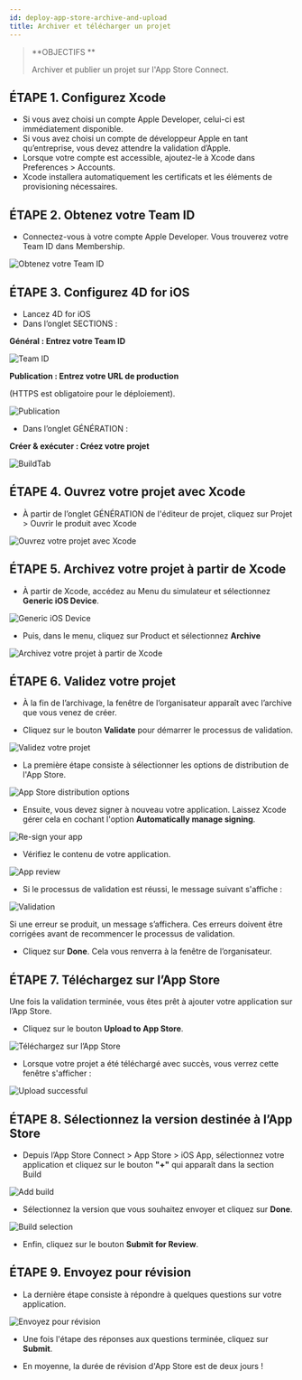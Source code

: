 ```yaml
---
id: deploy-app-store-archive-and-upload
title: Archiver et télécharger un projet
---
```


> **OBJECTIFS **
> 
> Archiver et publier un projet sur l'App Store Connect.


## ÉTAPE 1. Configurez Xcode
* Si vous avez choisi un compte Apple Developer, celui-ci est immédiatement disponible.
* Si vous avez choisi un compte de développeur Apple en tant qu’entreprise, vous devez attendre la validation d’Apple.
* Lorsque votre compte est accessible, ajoutez-le à Xcode dans Preferences > Accounts.
* Xcode installera automatiquement les certificats et les éléments de provisioning nécessaires.

## ÉTAPE 2. Obtenez votre Team ID

* Connectez-vous à votre compte Apple Developer. Vous trouverez votre Team ID dans Membership.

![Obtenez votre Team ID](assets/en/deploy-in-house/Team-ID-4D-for-iOS.png)

## ÉTAPE 3. Configurez 4D for iOS

* Lancez 4D for iOS
* Dans l’onglet SECTIONS :

**Général : Entrez votre Team ID**

![Team ID](assets/en/deploy-app-store/Team-ID.png)

**Publication : Entrez votre URL de production**

(HTTPS est obligatoire pour le déploiement).

![Publication](assets/en/deploy-app-store/Publishing.png)

* Dans l’onglet GÉNÉRATION :

**Créer & exécuter : Créez votre projet**

![BuildTab](assets/en/deploy-app-store/BuildTab.png)

## ÉTAPE 4. Ouvrez votre projet avec Xcode

* À partir de l’onglet GÉNÉRATION de l'éditeur de projet, cliquez sur Projet > Ouvrir le produit avec Xcode

![Ouvrez votre projet avec Xcode](assets/en/deploy-in-house/Open-your-project-Xcode-4D-for-iOS.png)

## ÉTAPE 5. Archivez votre projet à partir de Xcode

* À partir de Xcode, accédez au Menu du simulateur et sélectionnez **Generic iOS Device**.

![Generic iOS Device](assets/en/deploy-in-house/Deployment-Generic-iOS-Device.png)

* Puis, dans le menu, cliquez sur Product et sélectionnez **Archive**

![Archivez votre projet à partir de Xcode](assets/en/deploy-in-house/Archive-your-Project.png)

## ÉTAPE 6. Validez votre projet

* À la fin de l’archivage, la fenêtre de l’organisateur apparaît avec l’archive que vous venez de créer.

* Cliquez sur le bouton **Validate** pour démarrer le processus de validation.

![Validez votre projet](assets/en/deploy-app-store/Organizer-Project-Validation.png)

* La première étape consiste à sélectionner les options de distribution de l'App Store.

![App Store distribution options](assets/en/deploy-app-store/App-Store-Distribution-options.png)

* Ensuite, vous devez signer à nouveau votre application. Laissez Xcode gérer cela en cochant l'option **Automatically manage signing**.

![Re-sign your app](assets/en/deploy-app-store/Re-sign-your-App.png)

* Vérifiez le contenu de votre application.

![App review](assets/en/deploy-app-store/Review-App.png)

* Si le processus de validation est réussi, le message suivant s'affiche :

![Validation](assets/en/deploy-app-store/Archive-validation-complete.png)

Si une erreur se produit, un message s’affichera. Ces erreurs doivent être corrigées avant de recommencer le processus de validation.

* Cliquez sur **Done**. Cela vous renverra à la fenêtre de l’organisateur.

## ÉTAPE 7. Téléchargez sur l’App Store

Une fois la validation terminée, vous êtes prêt à ajouter votre application sur l’App Store.

* Cliquez sur le bouton **Upload to App Store**.

![Téléchargez sur l’App Store](assets/en/deploy-app-store/Upload-to-AppStore.png)

* Lorsque votre projet a été téléchargé avec succès, vous verrez cette fenêtre s'afficher :

![Upload successful](assets/en/deploy-app-store/upload-Successful.png)

## ÉTAPE 8. Sélectionnez la version destinée à l’App Store

* Depuis l’App Store Connect > App Store > iOS App, sélectionnez votre application et cliquez sur le bouton **"+"** qui apparaît dans la section Build

![Add build](assets/en/deploy-app-store/Add-build-app-store-connect.png)

* Sélectionnez la version que vous souhaitez envoyer et cliquez sur **Done**.

![Build selection](assets/en/deploy-app-store/Select-build-app-store-connect.png)

* Enfin, cliquez sur le bouton **Submit for Review**.

## ÉTAPE 9. Envoyez pour révision

* La dernière étape consiste à répondre à quelques questions sur votre application.

![Envoyez pour révision](assets/en/deploy-app-store/Export-Compliance-Content-Rights-Advertising-Identifer.png)

* Une fois l'étape des réponses aux questions terminée, cliquez sur **Submit**.

* En moyenne, la durée de révision d'App Store est de deux jours !
